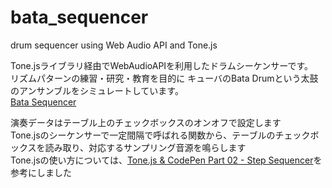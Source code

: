 # bata_sequencer
drum sequencer using Web Audio API and Tone.js

Tone.jsライブラリ経由でWebAudioAPIを利用したドラムシーケンサーです。<br>
リズムパターンの練習・研究・教育を目的に
キューバのBata Drumという太鼓のアンサンブルをシミュレートしています。<br>
[Bata Sequencer](https://ryjkmr.github.io/bata_sequencer/)<br>

演奏データはテーブル上のチェックボックスのオンオフで設定します<br>
Tone.jsのシーケンサーで一定間隔で呼ばれる関数から、テーブルのチェックボックスを読み取り、対応するサンプリング音源を鳴らします<br>
Tone.jsの使い方については、[Tone.js & CodePen Part 02 - Step Sequencer](https://www.youtube.com/watch?v=Dxxkma4F-oA&t=19s)を参考にしました<br>


